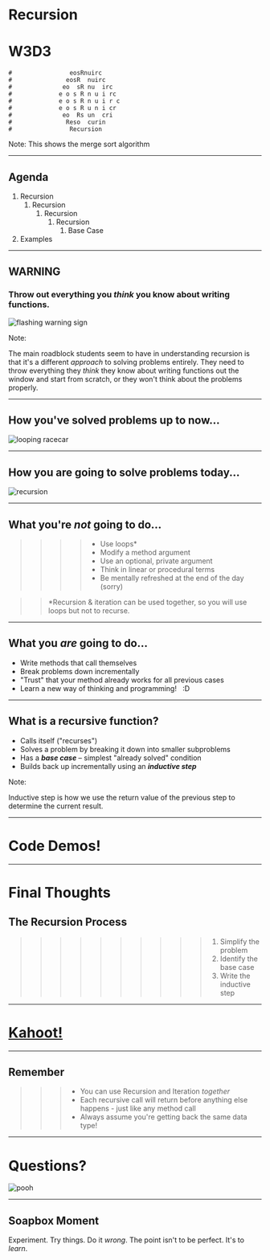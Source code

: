# Recursion
# W3D3

```
#                eosRnuirc
#               eosR  nuirc
#              eo  sR nu  irc
#             e o s R n u i rc             
#             e o s R n u i r c
#             e o s R u n i cr
#              eo  Rs un  cri
#               Reso  curin
#                Recursion
```

Note: This shows the merge sort algorithm

---
## Agenda

1. Recursion
    1. Recursion
	      1. Recursion
		        1. Recursion
                    1. Base Case
2. Examples

---

## WARNING

### Throw out everything you _think_ you know about writing functions.

![flashing warning sign](https://upload.wikimedia.org/wikipedia/commons/4/44/Ambox_warning_psycho.gif)

Note:

The main roadblock students seem to have in understanding recursion is
that it's a different _approach_ to solving problems entirely. They need
to throw everything they *think* they know about writing functions out the
window and start from scratch, or they won't think about the problems
properly.

---

## How you've solved problems up to now...

![looping racecar](http://clipground.com/images/racetrack-clipart-1.gif)

---

## How you are going to solve problems today...
![recursion](https://media.giphy.com/media/xlTwaFb20TVjW/giphy.gif)

---

## What you're _not_ going to do...

>>>> * Use loops*
>>>> * Modify a method argument
>>>> * Use an optional, private argument
>>>> * Think in linear or procedural terms
>>>> * Be mentally refreshed at the end of the day (sorry)

>>*Recursion & iteration can be used together, so you will use loops but not to recurse.

---

## What you _are_ going to do...

* Write methods that call themselves
* Break problems down incrementally
* "Trust" that your method already works for all previous cases
* Learn a new way of thinking and programming! &nbsp; :D

---

## What is a recursive function?

* Calls itself ("recurses")
* Solves a problem by breaking it down into smaller subproblems
* Has a _**base case**_ – simplest "already solved" condition
* Builds back up incrementally using an _**inductive step**_

Note:

Inductive step is how we use the return value of the previous step to
determine the current result.

---

# Code Demos!

---

# Final Thoughts

## The Recursion Process

>>>>>>>>>> 1. Simplify the problem
>>>>>>>>>> 2. Identify the base case
>>>>>>>>>> 3. Write the inductive step
---
# [Kahoot!](https://create.kahoot.it/details/w3d3-recursion/b12bbcd0-0ac8-4725-a228-7746f1890852)
---
## Remember


>>> * You can use Recursion and Iteration _together_
>>> * Each recursive call will return before anything else happens - just like any method call
>>> * Always assume you're getting back the same data type!

---
# Questions?

![pooh](https://media.giphy.com/media/U7EOycerCyghO/giphy.gif)

---

## Soapbox Moment

Experiment. Try things. Do it _wrong_. The point isn't to be perfect. It's to _learn_.
